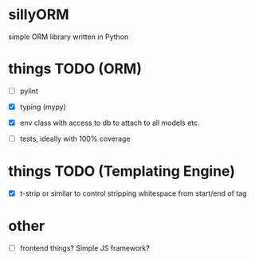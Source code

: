 # sillyORM
simple ORM library written in Python

# things TODO (ORM)
- [ ] pylint
- [X] typing (mypy)
- [X] env class with access to db to attach to all models etc.
- [ ] tests, ideally with 100% coverage


# things TODO (Templating Engine)
- [X] t-strip or similar to control stripping whitespace from start/end of tag


# other
- [ ] frontend things? Simple JS framework?

